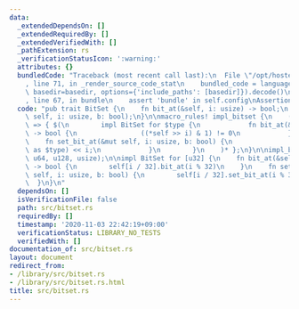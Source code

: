 ```yaml
---
data:
  _extendedDependsOn: []
  _extendedRequiredBy: []
  _extendedVerifiedWith: []
  _pathExtension: rs
  _verificationStatusIcon: ':warning:'
  attributes: {}
  bundledCode: "Traceback (most recent call last):\n  File \"/opt/hostedtoolcache/Python/3.9.0/x64/lib/python3.9/site-packages/onlinejudge_verify/documentation/build.py\"\
    , line 71, in _render_source_code_stat\n    bundled_code = language.bundle(stat.path,\
    \ basedir=basedir, options={'include_paths': [basedir]}).decode()\n  File \"/opt/hostedtoolcache/Python/3.9.0/x64/lib/python3.9/site-packages/onlinejudge_verify/languages/user_defined.py\"\
    , line 67, in bundle\n    assert 'bundle' in self.config\nAssertionError\n"
  code: "pub trait BitSet {\n    fn bit_at(&self, i: usize) -> bool;\n    fn set_bit_at(&mut\
    \ self, i: usize, b: bool);\n}\n\nmacro_rules! impl_bitset {\n    ($($type:ty),*)\
    \ => { $(\n        impl BitSet for $type {\n            fn bit_at(&self, i: usize)\
    \ -> bool {\n                ((*self >> i) & 1) != 0\n            }\n        \
    \    fn set_bit_at(&mut self, i: usize, b: bool) {\n                *self |= (b\
    \ as $type) << i;\n            }\n        }\n    )* };\n}\n\nimpl_bitset!(u32,\
    \ u64, u128, usize);\n\nimpl BitSet for [u32] {\n    fn bit_at(&self, i: usize)\
    \ -> bool {\n        self[i / 32].bit_at(i % 32)\n    }\n    fn set_bit_at(&mut\
    \ self, i: usize, b: bool) {\n        self[i / 32].set_bit_at(i % 32, b);\n  \
    \  }\n}\n"
  dependsOn: []
  isVerificationFile: false
  path: src/bitset.rs
  requiredBy: []
  timestamp: '2020-11-03 22:42:19+09:00'
  verificationStatus: LIBRARY_NO_TESTS
  verifiedWith: []
documentation_of: src/bitset.rs
layout: document
redirect_from:
- /library/src/bitset.rs
- /library/src/bitset.rs.html
title: src/bitset.rs
---
```

